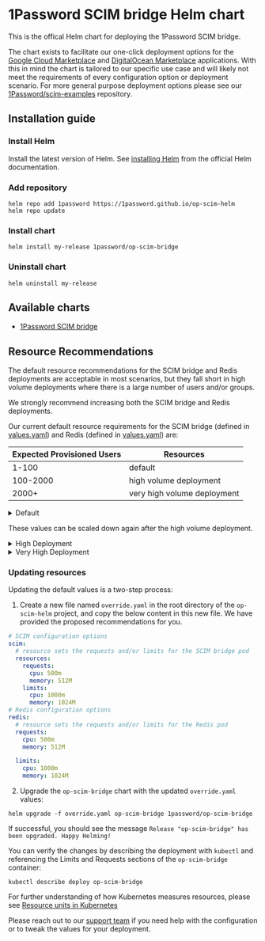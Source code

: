 # 1Password SCIM bridge Helm chart

This is the offical Helm chart for deploying the 1Password SCIM bridge.

The chart exists to facilitate our one-click deployment options for the [Google Cloud Marketplace](https://console.cloud.google.com/marketplace/product/agilebits-public/op-scim-bridge) and [DigitalOcean Marketplace](https://marketplace.digitalocean.com/apps/1password-scim-bridge) applications. With this in mind the chart is tailored to our specific use case and will likely not meet the requirements of every configuration option or deployment scenario. For more general purpose deployment options please see our [1Password/scim-examples](https://github.com/1Password/scim-examples) repository.

## Installation guide

### Install Helm

Install the latest version of Helm. See [installing Helm](https://helm.sh/docs/intro/install/) from the official Helm documentation.

### Add repository

```shell
helm repo add 1password https://1password.github.io/op-scim-helm
helm repo update
```

### Install chart

```shell
helm install my-release 1password/op-scim-bridge
```

### Uninstall chart

```shell
helm uninstall my-release
```

## Available charts

* [1Password SCIM bridge](https://github.com/1Password/op-scim-helm/tree/main/charts/op-scim-bridge)

## Resource Recommendations

The default resource recommendations for the SCIM bridge and Redis deployments are acceptable in most scenarios, but they fall short in high volume deployments where there is a large number of users and/or groups. 

We strongly recommend increasing both the SCIM bridge and Redis deployments.

Our current default resource requirements for the SCIM bridge (defined in [values.yaml](https://github.com/1Password/op-scim-helm/blob/main/charts/op-scim-bridge/values.yaml#L104)) and Redis (defined in [values.yaml](https://github.com/1Password/op-scim-helm/blob/main/charts/op-scim-bridge/values.yaml#L205)) are:

| Expected Provisioned Users | Resources |
| ---- | ---- |
| 1-100  | default  |
| 100-2000  | high volume deployment  |
| 2000+  | very high volume deployment  |

<details>
  <summary>Default</summary>
      ```yaml
      requests:
        cpu: 125m
        memory: 256M

      limits:
        cpu: 250m
        memory: 512M
      ```
</details>

These values can be scaled down again after the high volume deployment.

<details>
  <summary>High Deployment</summary>
      ```yaml
      requests:
        cpu: 500m
        memory: 512M

      limits:
        cpu: 1000m
        memory: 1024M
      ```
</details>

<details>
  <summary>Very High Deployment</summary>
      ```yaml
      requests:
        cpu: 1000m
        memory: 1024M

      limits:
        cpu: 2000m
        memory: 2048M
      ```
</details>


### Updating resources

Updating the default values is a two-step process:

1. Create a new file named `override.yaml` in the root directory of the `op-scim-helm` project, and copy the below content in this new file. We have provided the proposed recommendations for you.

```yaml
# SCIM configuration options
scim:
  # resource sets the requests and/or limits for the SCIM bridge pod
  resources:
    requests:
      cpu: 500m
      memory: 512M
    limits:
      cpu: 1000m
      memory: 1024M
# Redis configuration options
redis:
  # resource sets the requests and/or limits for the Redis pod
  requests:
    cpu: 500m
    memory: 512M

  limits:
    cpu: 1000m
    memory: 1024M
```
2. Upgrade the `op-scim-bridge` chart with the updated `override.yaml` values:

```shell
helm upgrade -f override.yaml op-scim-bridge 1password/op-scim-bridge
```

If successful, you should see the message `Release "op-scim-bridge" has been upgraded. Happy Helming!`

You can verify the changes by describing the deployment with `kubectl` and referencing the Limits and Requests sections of the `op-scim-bridge` container:

```shell
kubectl describe deploy op-scim-bridge
```

For further understanding of how Kubernetes measures resources, please see [Resource units in Kubernetes](https://kubernetes.io/docs/concepts/configuration/manage-resources-containers/#resource-units-in-kubernetes)

Please reach out to our [support team](https://support.1password.com/contact/) if you need help with the configuration or to tweak the values for your deployment.
